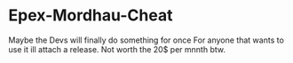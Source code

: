 # Epex-Mordhau-Cheat
Maybe the Devs will finally do something for once 
For anyone that wants to use it ill attach a release. 
Not worth the 20$ per mnnth btw.
